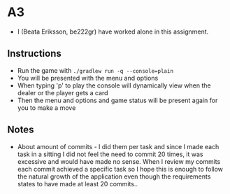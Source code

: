 # A3
- I (Beata Eriksson, be222gr) have worked alone in this assignment.

## Instructions
- Run the game with ```./gradlew run -q --console=plain```
- You will be presented with the menu and options
- When typing 'p' to play the console will dynamically view when the dealer or the player gets a card
- Then the menu and options and game status will be present again for you to make a move

## Notes
- About amount of commits - I did them per task and since I made each task in a sitting I did not feel the need to commit 20 times, it was excessive and would have made no sense. When I review my commits each commit achieved a specific task so I hope this is enough to follow the natural growth of the application even though the requirements states to have made at least 20 commits..